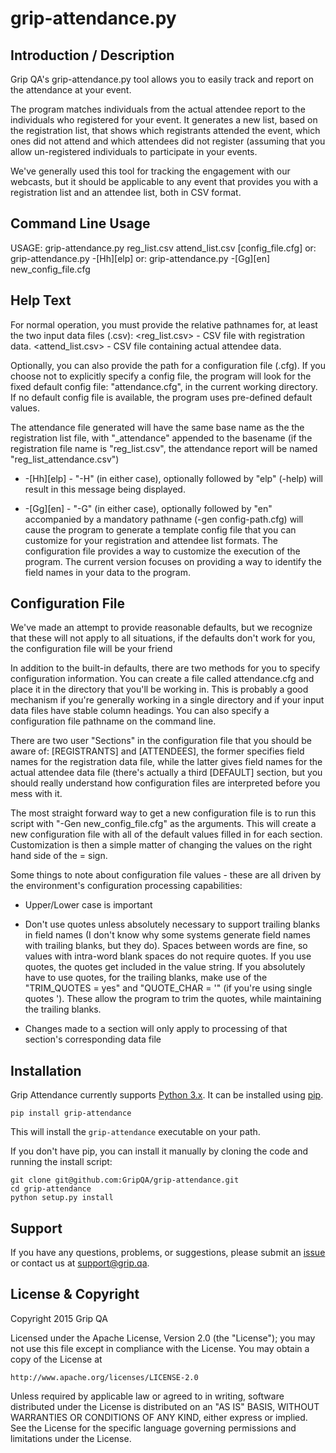 grip-attendance.py
=========================

Introduction / Description
----------------------

Grip QA's grip-attendance.py tool allows you to easily track and report on
the attendance at your event.

The program matches individuals from the actual attendee report to the
individuals who registered for your event. It generates a new list, based on
the registration list, that shows which registrants attended the event,
which ones did not attend and which attendees did not register (assuming
that you allow un-registered individuals to participate in your events.

We've generally used this tool for tracking the engagement with our
webcasts, but it should be applicable to any event that provides you with a
registration list and an attendee list, both in CSV format.

Command Line Usage
----------------------

USAGE:  grip-attendance.py reg_list.csv attend_list.csv [config_file.cfg]
   or:  grip-attendance.py -[Hh][elp]
   or:  grip-attendance.py -[Gg][en] new_config_file.cfg

Help Text
----------------------

For normal operation, you must provide the relative pathnames for, at
least the two input data files (.csv):
    <reg_list.csv> - CSV file with registration data.
    <attend_list.csv> - CSV file containing actual attendee data.

Optionally, you can also provide the path for a configuration file
(.cfg). If you choose not to explicitly specify a config file, the
program will look for the fixed default config file: "attendance.cfg",
in the current working directory. If no default config file is
available, the program uses pre-defined default values.

The attendance file generated will have the same base name as the the
registration list file, with "_attendance" appended to the basename (if
the registration file name is "reg_list.csv", the attendance report will
be named "reg_list_attendance.csv")

* -[Hh][elp] - "-H" (in either case), optionally followed by "elp" (-help)
will result in this message being displayed.

* -[Gg][en] - "-G" (in either case), optionally followed by "en"
accompanied by a mandatory pathname (-gen config-path.cfg) will cause
the program to generate a template config file that you can customize
for your registration and attendee list formats.
The configuration file provides a way to customize the execution of the
program. The current version focuses on providing a way to identify the
field names in your data to the program.

Configuration File
----------------------

We've made an attempt to provide reasonable defaults, but we recognize
that these will not apply to all situations, if the defaults don't work
for you, the configuration file will be your friend

In addition to the built-in defaults, there are two methods for you to
specify configuration information. You can create a file called
attendance.cfg and place it in the directory that you'll be working in.
This is probably a good mechanism if you're generally working in a
single directory and if your input data files have stable column
headings. You can also specify a configuration file pathname on the
command line.

There are two user "Sections" in the configuration file that you should
be aware of: [REGISTRANTS] and [ATTENDEES], the former specifies field
names for the registration data file, while the latter gives field names
for the actual attendee data file (there's actually a third [DEFAULT]
section, but you should really understand how configuration files are
interpreted before you mess with it.

The most straight forward way to get a new configuration file is to run
this script with "-Gen new_config_file.cfg" as the arguments. This will
create a new configuration file with all of the default values filled in
for each section. Customization is then a simple matter of changing the
values on the right hand side of the = sign.

Some things to note about configuration file values - these are all
driven by the environment's configuration processing capabilities:

* Upper/Lower case is important

* Don't use quotes unless absolutely necessary to support trailing
blanks in field names (I don't know why some systems generate field
names with trailing blanks, but they do). Spaces between words are fine,
so values with intra-word blank spaces do not require quotes. If you use
quotes, the quotes get included in the value string. If you absolutely
have to use quotes, for the trailing blanks, make use of the
"TRIM_QUOTES = yes" and "QUOTE_CHAR = '" (if you're using single quotes
'). These allow the program to trim the quotes, while maintaining the
trailing blanks.

* Changes made to a section will only apply to processing of that
section's corresponding data file

Installation
----------------------

Grip Attendance currently supports [Python 3.x](https://www.python.org/downloads/).
It can be installed using [pip](https://pip.pypa.io/en/latest/).

    pip install grip-attendance

This will install the `grip-attendance` executable on your path.

If you don't have pip, you can install it manually by cloning the code and
running the install script:

    git clone git@github.com:GripQA/grip-attendance.git
    cd grip-attendance
    python setup.py install

Support
----------------------

If you have any questions, problems, or suggestions, please submit an
[issue](../../issues) or contact us at support@grip.qa.

License & Copyright
----------------------

Copyright 2015 Grip QA

Licensed under the Apache License, Version 2.0 (the "License");
you may not use this file except in compliance with the License.
You may obtain a copy of the License at

    http://www.apache.org/licenses/LICENSE-2.0

Unless required by applicable law or agreed to in writing, software
distributed under the License is distributed on an "AS IS" BASIS,
WITHOUT WARRANTIES OR CONDITIONS OF ANY KIND, either express or implied.
See the License for the specific language governing permissions and
limitations under the License.
